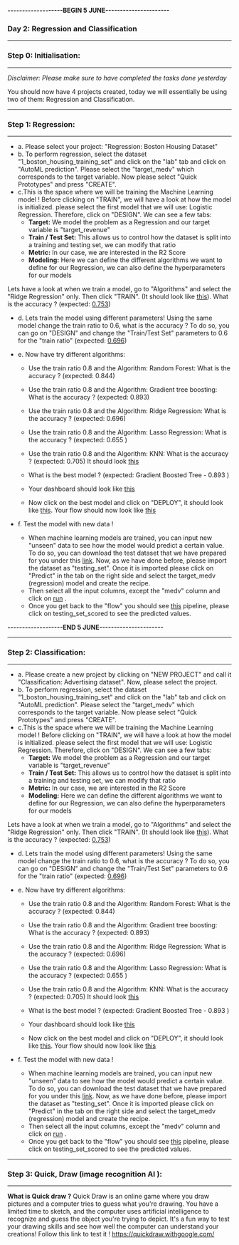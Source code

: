 
**-------------------BEGIN 5 JUNE----------------------**


### **Day 2: Regression and Classification**

-------
### **Step 0: Initialisation:**
-------
*Disclaimer: Please make sure to have completed the tasks done yesterday*

You should now have 4 projects created, today we will essentially be using two of them: Regression and Classification. 

-----------------------------------
### **Step 1: Regression:**
-----------------------------------

- a. Please select your project: "Regression: Boston Housing Dataset"
- b. To perform regression, select the dataset "1_boston_housing_training_set" and click on the "lab" tab and click on "AutoML prediction". Please select the "target_medv" which corresponds to the target variable. Now please select "Quick Prototypes" and press "CREATE".
- c.This is the space where we will be training the Machine Learning model ! Before clicking on "TRAIN", we will have a look at how the model is initialized. please select the first model that we will use: Logistic Regression. Therefore, click on "DESIGN". We can see a few tabs:
    -  **Target:** We model the problem as a Regression and our target variable is "target_revenue"
    - **Train / Test Set:** This allows us to control how the dataset is split into a training and testing set, we can modify that ratio
    - **Metric:** In our case, we are interested in the R2 Score
    - **Modeling:** Here we can define the different algorithms we want to define for our Regression, we can also define the hyperparameters for our models

Lets have a look at when we train a model, go to "Algorithms" and select the "Ridge Regression" only. Then click "TRAIN". (It should look like [this](https://github.com/michalis0/ML_dataiku/blob/main/Day%201/Help/models.png)). What is the accuracy ? (expected: [0.753](https://github.com/michalis0/ML_dataiku/blob/main/Day%201/Help/accuracy_model.png))
    

- d. Lets train the model using different parameters! Using the same model change the train ratio to 0.6, what is the accuracy ? To do so, you can go on "DESIGN" and change the "Train/Test Set" parameters to 0.6 for the "train ratio"  (expected: [0.696](https://github.com/michalis0/ML_dataiku/blob/main/Day%201/Help/accuracy_model_2.png))

- e. Now have try different algorithms:
    - Use the train ratio 0.8 and the Algorithm: Random Forest: What is the accuracy ? (expected: 0.844)
    - Use the train ratio 0.8 and the Algorithm: Gradient tree boosting: What is the accuracy ? (expected: 0.893)
    - Use the train ratio 0.8 and the Algorithm: Ridge Regression: What is the accuracy ? (expected: 0.696)
    - Use the train ratio 0.8 and the Algorithm: Lasso Regression: What is the accuracy ? (expected: 0.655 )
    - Use the train ratio 0.8 and the Algorithm: KNN: What is the accuracy ? (expected: 0.705)
    It should look [this](https://github.com/michalis0/ML_dataiku/blob/main/Day%201/Help/model_selection_1.png)
    - What is the best model ? (expected: Gradient Boosted Tree - 0.893 )
    - Your dashboard should look like [this](https://github.com/michalis0/ML_dataiku/blob/main/Day%201/Help/best_models.png)

    - Now click on the best model and click on "DEPLOY", it should look like [this](https://github.com/michalis0/ML_dataiku/blob/main/Day%201/Help/best_models_deploy.png). Your flow should now look like [this](https://github.com/michalis0/ML_dataiku/blob/main/Day%201/Help/new_flow_deployed.png)

- f. Test the model with new data ! 
    - When machine learning models are trained, you can input new "unseen" data to see how the model would predict a certain value. To do so, you can download the test dataset that we have prepared for you under this [link](https://github.com/michalis0/ML_dataiku/blob/main/Day%202/Datasets/Regression/1_boston_housing_testing_set.csv). Now, as we have done before, please import the dataset as "testing_set". Once it is imported please click on "Predict" in the tab on the right side and select the target_medv (regression) model and create the recipe. 
    - Then select all the input columns, except the "medv" column and click on [run](https://github.com/michalis0/ML_dataiku/blob/main/Day%201/Help/define_prediction.png)
    .
    - Once you get back to the "flow" you should see [this](https://github.com/michalis0/ML_dataiku/blob/main/Day%201/Help/final_pipeline.png) pipeline, please click on testing_set_scored to see the predicted values. 





**-------------------END 5 JUNE----------------------**



-----------------------------------
### **Step 2: Classification:**
-----------------------------------



- a. Please create a new project by clicking on "NEW PROJECT" and call it "Classification: Advertising dataset". Now, please select the project.
- b. To perform regression, select the dataset "1_boston_housing_training_set" and click on the "lab" tab and click on "AutoML prediction". Please select the "target_medv" which corresponds to the target variable. Now please select "Quick Prototypes" and press "CREATE".
- c.This is the space where we will be training the Machine Learning model ! Before clicking on "TRAIN", we will have a look at how the model is initialized. please select the first model that we will use: Logistic Regression. Therefore, click on "DESIGN". We can see a few tabs:
    -  **Target:** We model the problem as a Regression and our target variable is "target_revenue"
    - **Train / Test Set:** This allows us to control how the dataset is split into a training and testing set, we can modify that ratio
    - **Metric:** In our case, we are interested in the R2 Score
    - **Modeling:** Here we can define the different algorithms we want to define for our Regression, we can also define the hyperparameters for our models

Lets have a look at when we train a model, go to "Algorithms" and select the "Ridge Regression" only. Then click "TRAIN". (It should look like [this](https://github.com/michalis0/ML_dataiku/blob/main/Day%201/Help/models.png)). What is the accuracy ? (expected: [0.753](https://github.com/michalis0/ML_dataiku/blob/main/Day%201/Help/accuracy_model.png))
    

- d. Lets train the model using different parameters! Using the same model change the train ratio to 0.6, what is the accuracy ? To do so, you can go on "DESIGN" and change the "Train/Test Set" parameters to 0.6 for the "train ratio"  (expected: [0.696](https://github.com/michalis0/ML_dataiku/blob/main/Day%201/Help/accuracy_model_2.png))

- e. Now have try different algorithms:
    - Use the train ratio 0.8 and the Algorithm: Random Forest: What is the accuracy ? (expected: 0.844)
    - Use the train ratio 0.8 and the Algorithm: Gradient tree boosting: What is the accuracy ? (expected: 0.893)
    - Use the train ratio 0.8 and the Algorithm: Ridge Regression: What is the accuracy ? (expected: 0.696)
    - Use the train ratio 0.8 and the Algorithm: Lasso Regression: What is the accuracy ? (expected: 0.655 )
    - Use the train ratio 0.8 and the Algorithm: KNN: What is the accuracy ? (expected: 0.705)
    It should look [this](https://github.com/michalis0/ML_dataiku/blob/main/Day%201/Help/model_selection_1.png)
    - What is the best model ? (expected: Gradient Boosted Tree - 0.893 )
    - Your dashboard should look like [this](https://github.com/michalis0/ML_dataiku/blob/main/Day%201/Help/best_models.png)

    - Now click on the best model and click on "DEPLOY", it should look like [this](https://github.com/michalis0/ML_dataiku/blob/main/Day%201/Help/best_models_deploy.png). Your flow should now look like [this](https://github.com/michalis0/ML_dataiku/blob/main/Day%201/Help/new_flow_deployed.png)

- f. Test the model with new data ! 
    - When machine learning models are trained, you can input new "unseen" data to see how the model would predict a certain value. To do so, you can download the test dataset that we have prepared for you under this [link](https://github.com/michalis0/ML_dataiku/blob/main/Day%202/Datasets/Regression/1_boston_housing_testing_set.csv). Now, as we have done before, please import the dataset as "testing_set". Once it is imported please click on "Predict" in the tab on the right side and select the target_medv (regression) model and create the recipe. 
    - Then select all the input columns, except the "medv" column and click on [run](https://github.com/michalis0/ML_dataiku/blob/main/Day%201/Help/define_prediction.png)
    .
    - Once you get back to the "flow" you should see [this](https://github.com/michalis0/ML_dataiku/blob/main/Day%201/Help/final_pipeline.png) pipeline, please click on testing_set_scored to see the predicted values. 



---------
### **Step 3: Quick, Draw (image recognition AI ):**
-----------------------------------

**What is Quick draw ?** Quick Draw is an online game where you draw pictures and a computer tries to guess what you're drawing. You have a limited time to sketch, and the computer uses artificial intelligence to recognize and guess the object you're trying to depict. It's a fun way to test your drawing skills and see how well the computer can understand your creations!
Follow this link to test it ! https://quickdraw.withgoogle.com/ 

